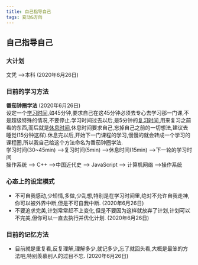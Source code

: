 ```yaml
---
title: 自己指导自己
tags: 变动&方向
---
```


## 自己指导自己

### 大计划  
文凭 -->本科    (2020年6月26日)  

### 目前的学习方法  
__番茄钟圈学法__  (2020年6月26日)  
设定一个<u>学习时间</u>,如45分钟,要求自己在这45分钟必须去专心去学习那一门课,不是超级特殊的情况,不要停止.学习时间过去以后,是5分钟的<u>复习时间</u>,用来复习之前看的东西,而后就是<u>休息时间</u>,休息时间要求自己,忘掉自己之前的一切想法,建议去睡觉(15分钟这样).休息完以后,开始下一门课程的学习,慢慢的就会转成一个学习的课程圈,所以我自己给这个方法命名为番茄钟圈学法.  
学习时间(30~45min) -->复习时间(5min) -->休息时间(15min) -->下一轮的学习时间  
操作系统 --> C++ -->中国近代史 --> JavaScript --> 计算机网络 -->操作系统  

### 心态上的设定模式  
* 不可自我感动,少矫情,多做,少乱想,特别是在学习时间里,绝对不允许自我走神,你可以被外界中断,但是不可自我中断.  (2020年6月26日)  
* 不要追求完美,计划常常赶不上变化,但是不要因为这样就放弃了计划,计划可以不完美,但你可以一直去执行并优化计划.  (2020年6月26日)  

### 目前的记忆方法  
* 目前就是重复看,反复理解,理解多少,就记多少,忘了就回头看,大概是最笨的方法吧,特别羡慕别人的过目不忘. (2020年6月26日)  